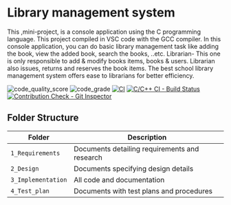 # Library management system

This ,mini-project, is a console application using the C programming language. This project compiled in VSC code with the GCC compiler. In this console application, you can do basic library management task like adding the book, view the added book, search the books, ..etc.
Librarian- This one is only responsible to add & modify books items, books & users. Librarian also issues, returns and reserves the book items. The best school library management system offers ease to librarians for better efficiency.



![code_quality_score](https://www.code-inspector.com/project/28135/score/svg)
![code_grade](https://www.code-inspector.com/project/28135/status/svg)
[![CI](https://github.com/pratikshagosavi24/STEPIN-miniproject/actions/workflows/main.yml/badge.svg)](https://github.com/pratikshagosavi24/STEPIN-miniproject/actions/workflows/main.yml)
[![C/C++ CI - Build Status](https://github.com/pratikshagosavi24/STEPIN-miniproject/actions/workflows/c-cpp.yml/badge.svg)](https://github.com/pratikshagosavi24/STEPIN-miniproject/actions/workflows/c-cpp.yml)
[![Contribution Check - Git Inspector](https://github.com/pratikshagosavi24/STEPIN-miniproject/actions/workflows/gitinspector.yml/badge.svg)](https://github.com/pratikshagosavi24/STEPIN-miniproject/actions/workflows/gitinspector.yml)



## Folder Structure
Folder             | Description
-------------------| -----------------------------------------
`1_Requirements`   | Documents detailing requirements and research
`2_Design`         | Documents specifying design details
`3_Implementation` | All code and documentation
`4_Test_plan`      | Documents with test plans and procedures
